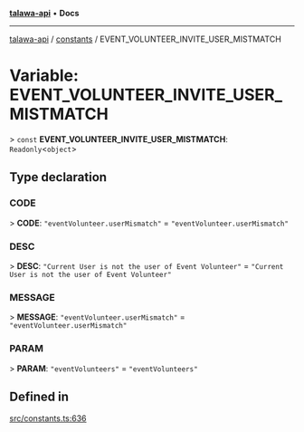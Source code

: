 [**talawa-api**](../../README.md) • **Docs**

***

[talawa-api](../../modules.md) / [constants](../README.md) / EVENT\_VOLUNTEER\_INVITE\_USER\_MISTMATCH

# Variable: EVENT\_VOLUNTEER\_INVITE\_USER\_MISTMATCH

\> `const` **EVENT\_VOLUNTEER\_INVITE\_USER\_MISTMATCH**: `Readonly`\<`object`\>

## Type declaration

### CODE

\> **CODE**: `"eventVolunteer.userMismatch"` = `"eventVolunteer.userMismatch"`

### DESC

\> **DESC**: `"Current User is not the user of Event Volunteer"` = `"Current User is not the user of Event Volunteer"`

### MESSAGE

\> **MESSAGE**: `"eventVolunteer.userMismatch"` = `"eventVolunteer.userMismatch"`

### PARAM

\> **PARAM**: `"eventVolunteers"` = `"eventVolunteers"`

## Defined in

[src/constants.ts:636](https://github.com/PalisadoesFoundation/talawa-api/blob/5e38dbf44e47f2fc703410fad29ab5c8f7f26c77/src/constants.ts#L636)
